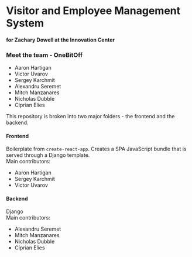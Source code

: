 # Visitor and Employee Management System
#### for Zachary Dowell at the Innovation Center

### Meet the team - OneBitOff
- Aaron Hartigan
- Victor Uvarov
- Sergey Karchmit
- Alexandru Seremet
- Mitch Manzanares
- Nicholas Dubble
- Ciprian Elies

This repository is broken into two major folders - the frontend and the backend.

#### Frontend
Boilerplate from `create-react-app`.  Creates a SPA JavaScript bundle that is served through a Django template.  
Main contributors:
 - Aaron Hartigan
 - Sergey Karchmit
 - Victor Uvarov
#### Backend
Django  
Main contributors:
- Alexandru Seremet
- Mitch Manzanares
- Nicholas Dubble
- Ciprian Elies
